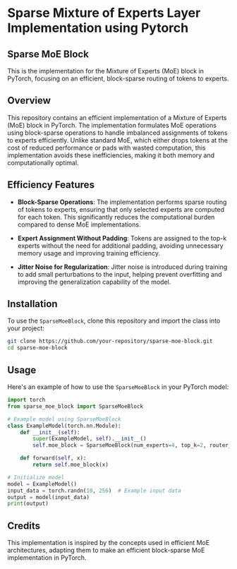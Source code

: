 # Sparse Mixture of Experts Layer Implementation using Pytorch
## Sparse MoE Block

This is the implementation for the Mixture of Experts (MoE) block in PyTorch, focusing on an efficient, block-sparse routing of tokens to experts.

## Overview

This repository contains an efficient implementation of a Mixture of Experts (MoE) block in PyTorch. The implementation formulates MoE operations using block-sparse operations to handle imbalanced assignments of tokens to experts efficiently. Unlike standard MoE, which either drops tokens at the cost of reduced performance or pads with wasted computation, this implementation avoids these inefficiencies, making it both memory and computationally optimal.

## Efficiency Features

- **Block-Sparse Operations**: The implementation performs sparse routing of tokens to experts, ensuring that only selected experts are computed for each token. This significantly reduces the computational burden compared to dense MoE implementations.

- **Expert Assignment Without Padding**: Tokens are assigned to the top-k experts without the need for additional padding, avoiding unnecessary memory usage and improving training efficiency.

- **Jitter Noise for Regularization**: Jitter noise is introduced during training to add small perturbations to the input, helping prevent overfitting and improving the generalization capability of the model.

## Installation

To use the `SparseMoeBlock`, clone this repository and import the class into your project:

```bash
git clone https://github.com/your-repository/sparse-moe-block.git
cd sparse-moe-block
```
## Usage

Here's an example of how to use the `SparseMoeBlock` in your PyTorch model:

```python
import torch
from sparse_moe_block import SparseMoeBlock

# Example model using SparseMoeBlock
class ExampleModel(torch.nn.Module):
    def __init__(self):
        super(ExampleModel, self).__init__()
        self.moe_block = SparseMoeBlock(num_experts=4, top_k=2, router_jitter_noise=0.1)

    def forward(self, x):
        return self.moe_block(x)

# Initialize model
model = ExampleModel()
input_data = torch.randn(10, 256)  # Example input data
output = model(input_data)
print(output)
```
## Credits
This implementation is inspired by the concepts used in efficient MoE architectures, adapting them to make an efficient block-sparse MoE implementation in PyTorch.



